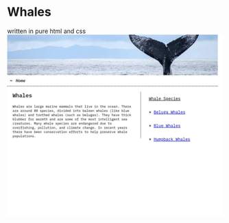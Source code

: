 # Whales
written in pure html and css
![Screenshot of a website about whales](https://github.com/lr9987/whales/blob/main/screenshot.jpg)
